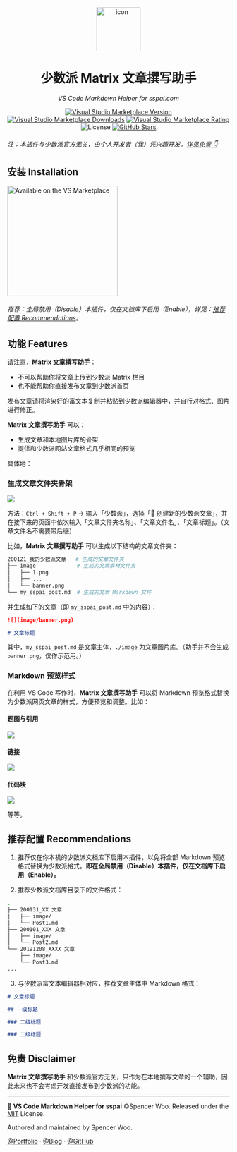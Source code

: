 <div align="center">

<img src="https://raw.githubusercontent.com/spencerwooo/vscode-sspai-markdown-helper/master/images/icon.png" alt="icon" width="100px">

<h1>少数派 Matrix 文章撰写助手</h1>

<em>VS Code Markdown Helper for sspai.com</em>

[![Visual Studio Marketplace Version](https://img.shields.io/visual-studio-marketplace/v/spencerwoo.vscode-sspai-markdown-helper?color=%23494ca2&label=VS%20Marketplace&logo=Visual%20Studio&style=flat-square)](https://marketplace.visualstudio.com/items?itemName=spencerwoo.vscode-sspai-markdown-helper)
[![Visual Studio Marketplace Downloads](https://img.shields.io/visual-studio-marketplace/d/spencerwoo.vscode-sspai-markdown-helper?style=flat-square&color=%23f39422)](https://marketplace.visualstudio.com/items?itemName=spencerwoo.vscode-sspai-markdown-helper)
[![Visual Studio Marketplace Rating](https://img.shields.io/visual-studio-marketplace/stars/spencerwoo.vscode-sspai-markdown-helper.svg?style=flat-square&color=%23f7be16)](https://marketplace.visualstudio.com/items?itemName=spencerwoo.vscode-sspai-markdown-helper)
![License](https://img.shields.io/github/license/spencerwooo/vscode-sspai-markdown-helper.svg?style=flat-square&color=%2300818a)
[![GitHub Stars](https://img.shields.io/github/stars/spencerwooo/vscode-sspai-markdown-helper.svg?style=social)](https://github.com/spencerwooo/vscode-sspai-markdown-helper)

</div>

<h6> 注：本插件与少数派官方无关，由个人开发者（我）凭兴趣开发。<a href="#免责-disclaimer">详见免责 👇</a></h6>

## 安装 Installation

<a href="https://marketplace.visualstudio.com/items?itemName=spencerwoo.vscode-sspai-markdown-helper"><img src="https://raw.githubusercontent.com/spencerwooo/vscode-sspai-markdown-helper/master/images/vsmp.png" alt="Available on the VS Marketplace" width="250px" /></a>

<h6>推荐：全局禁用（Disable）本插件，仅在文档库下启用（Enable），详见：<a href="#推荐配置-recommendations">推荐配置 Recommendations</a>。<h6>

## 功能 Features

请注意，**Matrix 文章撰写助手**：

- 不可以帮助你将文章上传到少数派 Matrix 栏目
- 也不能帮助你直接发布文章到少数派首页

发布文章请将渲染好的富文本复制并粘贴到少数派编辑器中，并自行对格式、图片进行修正。

**Matrix 文章撰写助手** 可以：

- 生成文章和本地图片库的骨架
- 提供和少数派网站文章格式几乎相同的预览

具体地：

### 生成文章文件夹骨架

![](https://raw.githubusercontent.com/spencerwooo/vscode-sspai-markdown-helper/master/images/demo/demo.gif)

方法：`Ctrl + Shift + P` → 输入「少数派」，选择「🍳 创建新的少数派文章」，并在接下来的页面中依次输入「文章文件夹名称」、「文章文件名」、「文章标题」。（文章文件名不需要带后缀）

比如，**Matrix 文章撰写助手** 可以生成以下结构的文章文件夹：

```bash
200121_我的少数派文章   # 生成的文章文件夹
├── image             # 生成的文章素材文件夹
│   ├── 1.png
│   ├── ...
│   └── banner.png
└── my_sspai_post.md  # 生成的文章 Markdown 文件
```

并生成如下的文章（即 `my_sspai_post.md` 中的内容）：

```markdown
![](image/banner.png)

# 文章标题

```

其中，`my_sspai_post.md` 是文章主体，`./image` 为文章图片库。（助手并不会生成 `banner.png`，仅作示范用。）

### Markdown 预览样式

在利用 VS Code 写作时，**Matrix 文章撰写助手** 可以将 Markdown 预览格式替换为少数派网页文章的样式，方便预览和调整。比如：

#### 题图与引用

![](https://raw.githubusercontent.com/spencerwooo/vscode-sspai-markdown-helper/master/images/demo/quote.png)

#### 链接

![](https://raw.githubusercontent.com/spencerwooo/vscode-sspai-markdown-helper/master/images/demo/link.png)

#### 代码块

![](https://raw.githubusercontent.com/spencerwooo/vscode-sspai-markdown-helper/master/images/demo/code.png)

等等。

## 推荐配置 Recommendations

1. 推荐仅在你本机的少数派文档库下启用本插件，以免将全部 Markdown 预览格式替换为少数派格式。**即在全局禁用（Disable）本插件，仅在文档库下启用（Enable）。**

2. 推荐少数派文档库目录下的文件格式：

```bash
.
├── 200131_XX 文章
│   ├── image/
│   └── Post1.md
├── 200101_XXX 文章
│   ├── image/
│   └── Post2.md
└── 20191208_XXXX 文章
    ├── image/
    └── Post3.md
...
```

3. 与少数派富文本编辑器相对应，推荐文章主体中 Markdown 格式：

```markdown
# 文章标题

## 一级标题

### 二级标题

### 二级标题
```

## 免责 Disclaimer

**Matrix 文章撰写助手** 和少数派官方无关，只作为在本地撰写文章的一个辅助，因此未来也不会考虑开发直接发布到少数派的功能。

---

📌 **VS Code Markdown Helper for sspai** ©Spencer Woo. Released under the [MIT](https://github.com/spencerwooo/vscode-sspai-markdown-helper/blob/master/LICENSE) License.

Authored and maintained by Spencer Woo.

[@Portfolio](https://spencerwoo.com/) · [@Blog](https://blog.spencerwoo.com/) · [@GitHub](https://github.com/spencerwooo)
